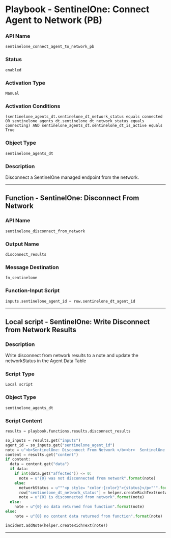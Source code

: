 <!--
    DO NOT MANUALLY EDIT THIS FILE
    THIS FILE IS AUTOMATICALLY GENERATED WITH resilient-sdk codegen
    Generated with resilient-sdk v50.0.141
-->

# Playbook - SentinelOne: Connect Agent to Network (PB)

### API Name
`sentinelone_connect_agent_to_network_pb`

### Status
`enabled`

### Activation Type
`Manual`

### Activation Conditions
`(sentinelone_agents_dt.sentinelone_dt_network_status equals connected OR sentinelone_agents_dt.sentinelone_dt_network_status equals connecting) AND sentinelone_agents_dt.sentinelone_dt_is_active equals True`

### Object Type
`sentinelone_agents_dt`

### Description
Disconnect a SentinelOne managed endpoint from the network.


---
## Function - SentinelOne: Disconnect From Network

### API Name
`sentinelone_disconnect_from_network`

### Output Name
`disconnect_results`

### Message Destination
`fn_sentinelone`

### Function-Input Script
```python
inputs.sentinelone_agent_id = row.sentinelone_dt_agent_id
```

---

## Local script - SentinelOne: Write Disconnect from Network Results

### Description
Write disconnect from network results to a note and update the networkStatus in the Agent Data Table

### Script Type
`Local script`

### Object Type
`sentinelone_agents_dt`

### Script Content
```python
results = playbook.functions.results.disconnect_results

so_inputs = results.get("inputs")
agent_id = so_inputs.get("sentinelone_agent_id")
note = u"<b>SentinelOne: Disconnect From Network </b><br>  SentinelOne Agent Id: {0}".format(agent_id)
content = results.get("content")
if content:
  data = content.get("data")
  if data:
    if int(data.get("affected")) <= 0:
      note = u"{0} was not disconnected from network".format(note)
    else:
      networkStatus = u"""<p style= "color:{color}">{status}</p>""".format(color="red", status="disconnected")
      row["sentinelone_dt_network_status"] = helper.createRichText(networkStatus)      
      note = u"{0} is disconnected from network".format(note)
  else:
    note = u"{0} no data returned from function".format(note)
else:
    note = u"{0} no content data returned from function".format(note)  

incident.addNote(helper.createRichText(note))
```

---

